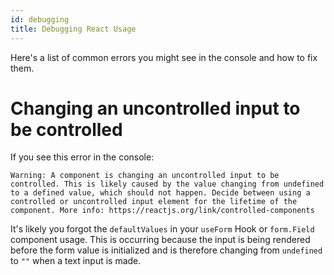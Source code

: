 ```yaml
---
id: debugging
title: Debugging React Usage
---
```


Here's a list of common errors you might see in the console and how to fix them.

# Changing an uncontrolled input to be controlled

If you see this error in the console:

```
Warning: A component is changing an uncontrolled input to be controlled. This is likely caused by the value changing from undefined to a defined value, which should not happen. Decide between using a controlled or uncontrolled input element for the lifetime of the component. More info: https://reactjs.org/link/controlled-components
```

It's likely you forgot the `defaultValues` in your `useForm` Hook or `form.Field` component usage. This is occurring
because the input is being rendered before the form value is initialized and is therefore changing from `undefined` to `""` when a text input is made.
